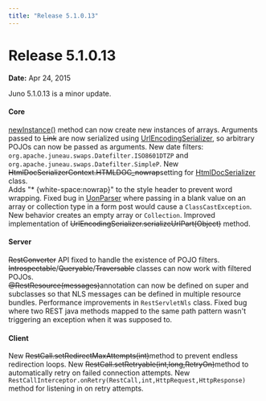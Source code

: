 ```yaml
---
title: "Release 5.1.0.13"
---
```


# Release 5.1.0.13

**Date:** Apr 24, 2015

Juno 5.1.0.13 is a minor update.

#### Core		

[newInstance()]({{API_DOCS}}/org/apache/juneau/ClassMeta.html#newInstance()) method can now create new instances of arrays.
Arguments passed to ~~Link~~ are now serialized using [UrlEncodingSerializer]({{API_DOCS}}/org/apache/juneau/urlencoding/UrlEncodingSerializer.html), so arbitrary POJOs can now be passed as arguments.
New date filters:  `org.apache.juneau.swaps.Datefilter.ISO8601DTZP` and `org.apache.juneau.swaps.Datefilter.SimpleP`.
New ~~HtmlDocSerializerContext.HTMLDOC_nowrap~~setting for [HtmlDocSerializer]({{API_DOCS}}/org/apache/juneau/html/HtmlDocSerializer.html) class.  
Adds "* \{white-space:nowrap\}" to the style header to prevent word wrapping.
Fixed bug in [UonParser]({{API_DOCS}}/org/apache/juneau/uon/UonParser.html) where passing in a blank value on an array or collection type in a form post would cause a `ClassCastException`.  
New behavior creates an empty array or `Collection`.
Improved implementation of ~~UrlEncodingSerializer.serializeUrlPart(Object)~~ method.

#### Server		

~~RestConverter~~ API fixed to handle the existence of POJO filters.
~~Introspectable~~/~~Queryable~~/~~Traversable~~ classes can now work with filtered POJOs.  
~~@RestResource(messages)~~annotation can now be defined on super and subclasses so that NLS messages can be defined in multiple resource bundles.
Performance improvements in `RestServletNls` class. 
Fixed bug where two REST java methods mapped to the same path pattern wasn't triggering an exception when it was supposed to.

#### Client		

New ~~RestCall.setRedirectMaxAttempts(int)~~method to prevent endless redirection loops.
New ~~RestCall.setRetryable(int,long,RetryOn)~~method to automatically retry on failed connection attempts.
New `RestCallInterceptor.onRetry(RestCall,int,HttpRequest,HttpResponse)` method for listening in on retry attempts.
